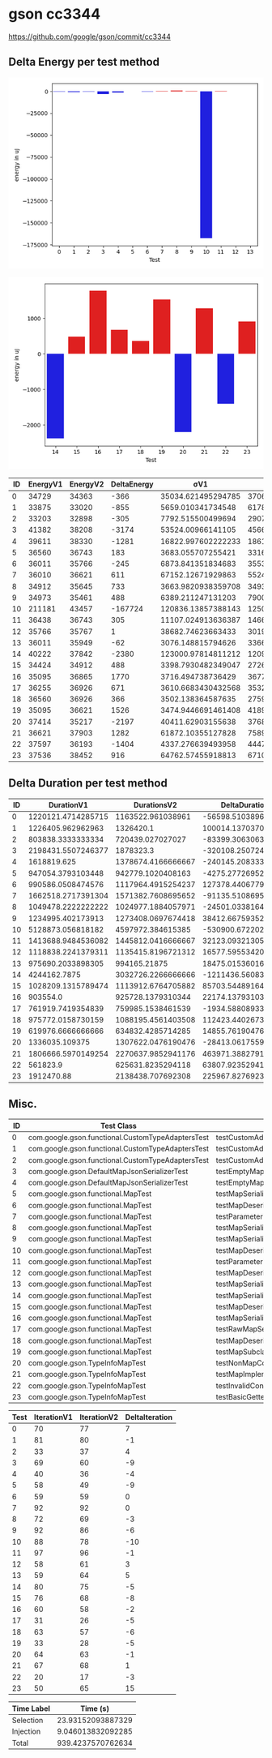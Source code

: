 # gson cc3344


https://github.com/google/gson/commit/cc3344



## Delta Energy per test method

![](./gson_delta_energy_0_v.png)

![](./gson_delta_energy_1_v.png)


| ID | EnergyV1 | EnergyV2 | DeltaEnergy | σV1 | σV2 |
| --- | --- | --- | --- | --- | --- |
| 0 | 34729 | 34363 | -366 | 35034.621495294785 | 3706.052612043112 |
| 1 | 33875 | 33020 | -855 | 5659.010341734548 | 6178.875282160986 |
| 2 | 33203 | 32898 | -305 | 7792.515500499694 | 2907.853902282527 |
| 3 | 41382 | 38208 | -3174 | 53524.00966141105 | 45661.426130220185 |
| 4 | 39611 | 38330 | -1281 | 16822.997602222233 | 18614.762514692342 |
| 5 | 36560 | 36743 | 183 | 3683.055707255421 | 3316.871161181129 |
| 6 | 36011 | 35766 | -245 | 6873.841351834683 | 35536.74955294665 |
| 7 | 36010 | 36621 | 611 | 67152.12671929863 | 55245.217706631374 |
| 8 | 34912 | 35645 | 733 | 3663.9820938359708 | 3493.71427344748 |
| 9 | 34973 | 35461 | 488 | 6389.211247131203 | 7900.634053907241 |
| 10 | 211181 | 43457 | -167724 | 120836.13857388143 | 125033.0995408269 |
| 11 | 36438 | 36743 | 305 | 11107.024913636387 | 14663.355045875038 |
| 12 | 35766 | 35767 | 1 | 38682.74623663433 | 30199.270426589897 |
| 13 | 36011 | 35949 | -62 | 3076.148815794626 | 3366.035860338677 |
| 14 | 40222 | 37842 | -2380 | 123000.97814811212 | 120964.47593742257 |
| 15 | 34424 | 34912 | 488 | 3398.7930482349047 | 27260.039260396774 |
| 16 | 35095 | 36865 | 1770 | 3716.494738736429 | 3677.272628571273 |
| 17 | 36255 | 36926 | 671 | 3610.6683430432568 | 3532.3740646404335 |
| 18 | 36560 | 36926 | 366 | 3502.138364587635 | 27597.70711237194 |
| 19 | 35095 | 36621 | 1526 | 3474.9446691461408 | 4189.9157635765605 |
| 20 | 37414 | 35217 | -2197 | 40411.62903155638 | 37682.47346680506 |
| 21 | 36621 | 37903 | 1282 | 61872.10355127828 | 75890.06266029627 |
| 22 | 37597 | 36193 | -1404 | 4337.276639493958 | 4447.943768937091 |
| 23 | 37536 | 38452 | 916 | 64762.57455918813 | 67109.39054925581 |

## Delta Duration per test method


| ID | DurationV1 | DurationsV2 | DeltaDuration |
| --- | --- | --- | --- |
| 0 | 1220121.4714285715 | 1163522.961038961 | -56598.51038961043 |
| 1 | 1226405.962962963 | 1326420.1 | 100014.13703703717 |
| 2 | 803838.3333333334 | 720439.027027027 | -83399.30630630639 |
| 3 | 2198431.5507246377 | 1878323.3 | -320108.25072463765 |
| 4 | 1618819.625 | 1378674.4166666667 | -240145.20833333326 |
| 5 | 947054.3793103448 | 942779.1020408163 | -4275.27726952848 |
| 6 | 990586.0508474576 | 1117964.4915254237 | 127378.44067796611 |
| 7 | 1662518.2717391304 | 1571382.7608695652 | -91135.51086956519 |
| 8 | 1049478.2222222222 | 1024977.1884057971 | -24501.03381642513 |
| 9 | 1234995.402173913 | 1273408.0697674418 | 38412.66759352875 |
| 10 | 5128873.056818182 | 4597972.384615385 | -530900.6722027967 |
| 11 | 1413688.9484536082 | 1445812.0416666667 | 32123.093213058542 |
| 12 | 1118838.2241379311 | 1135415.8196721312 | 16577.59553420008 |
| 13 | 975690.2033898305 | 994165.21875 | 18475.015360169462 |
| 14 | 4244162.7875 | 3032726.2266666666 | -1211436.560833333 |
| 15 | 1028209.1315789474 | 1113912.6764705882 | 85703.54489164078 |
| 16 | 903554.0 | 925728.1379310344 | 22174.137931034435 |
| 17 | 761919.7419354839 | 759985.1538461539 | -1934.5880893300055 |
| 18 | 975772.0158730159 | 1088195.4561403508 | 112423.44026733493 |
| 19 | 619976.6666666666 | 634832.4285714285 | 14855.761904761894 |
| 20 | 1336035.109375 | 1307622.0476190476 | -28413.061755952425 |
| 21 | 1806666.5970149254 | 2270637.9852941176 | 463971.38827919215 |
| 22 | 561823.9 | 625631.8235294118 | 63807.92352941178 |
| 23 | 1912470.88 | 2138438.707692308 | 225967.827692308 |

## Misc.

| ID | Test Class | Test Method |
| --- | --- | --- |
| 0 | com.google.gson.functional.CustomTypeAdaptersTest | testCustomAdapterInvokedForMapElementDeserialization |
| 1 | com.google.gson.functional.CustomTypeAdaptersTest | testCustomAdapterInvokedForMapElementSerializationWithType |
| 2 | com.google.gson.functional.CustomTypeAdaptersTest | testCustomAdapterInvokedForMapElementSerialization |
| 3 | com.google.gson.DefaultMapJsonSerializerTest | testEmptyMapSerialization |
| 4 | com.google.gson.DefaultMapJsonSerializerTest | testEmptyMapNoTypeSerialization |
| 5 | com.google.gson.functional.MapTest | testMapSerializationEmpty |
| 6 | com.google.gson.functional.MapTest | testMapDeserializationWithNullKey |
| 7 | com.google.gson.functional.MapTest | testParameterizedMapSubclassDeserialization |
| 8 | com.google.gson.functional.MapTest | testMapSerializationWithNullValueButSerializeNulls |
| 9 | com.google.gson.functional.MapTest | testMapSerializationWithWildcardValues |
| 10 | com.google.gson.functional.MapTest | testMapDeserialization |
| 11 | com.google.gson.functional.MapTest | testParameterizedMapSubclassSerialization |
| 12 | com.google.gson.functional.MapTest | testMapDeserializationWithNullValue |
| 13 | com.google.gson.functional.MapTest | testMapSerializationWithNullValue |
| 14 | com.google.gson.functional.MapTest | testMapSerialization |
| 15 | com.google.gson.functional.MapTest | testMapDeserializationWithWildcardValues |
| 16 | com.google.gson.functional.MapTest | testMapSerializationWithNullKey |
| 17 | com.google.gson.functional.MapTest | testRawMapSerialization |
| 18 | com.google.gson.functional.MapTest | testMapDeserializationEmpty |
| 19 | com.google.gson.functional.MapTest | testMapSubclassSerialization |
| 20 | com.google.gson.TypeInfoMapTest | testNonMapConstruction |
| 21 | com.google.gson.TypeInfoMapTest | testMapImplementations |
| 22 | com.google.gson.TypeInfoMapTest | testInvalidConstruction |
| 23 | com.google.gson.TypeInfoMapTest | testBasicGetters |




| Test | IterationV1 | IterationV2 | DeltaIteration |
| --- | --- | --- | --- |
| 0 | 70 | 77 | 7 |
| 1 | 81 | 80 | -1 |
| 2 | 33 | 37 | 4 |
| 3 | 69 | 60 | -9 |
| 4 | 40 | 36 | -4 |
| 5 | 58 | 49 | -9 |
| 6 | 59 | 59 | 0 |
| 7 | 92 | 92 | 0 |
| 8 | 72 | 69 | -3 |
| 9 | 92 | 86 | -6 |
| 10 | 88 | 78 | -10 |
| 11 | 97 | 96 | -1 |
| 12 | 58 | 61 | 3 |
| 13 | 59 | 64 | 5 |
| 14 | 80 | 75 | -5 |
| 15 | 76 | 68 | -8 |
| 16 | 60 | 58 | -2 |
| 17 | 31 | 26 | -5 |
| 18 | 63 | 57 | -6 |
| 19 | 33 | 28 | -5 |
| 20 | 64 | 63 | -1 |
| 21 | 67 | 68 | 1 |
| 22 | 20 | 17 | -3 |
| 23 | 50 | 65 | 15 |



| Time Label | Time (s) |
| --- | --- |
| Selection | 23.93152093887329 |
| Injection | 9.046013832092285 |
| Total | 939.4237570762634 |


